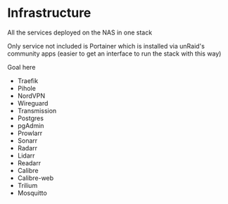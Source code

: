 # Infrastructure

All the services deployed on the NAS in one stack

Only service not included is Portainer which is installed via unRaid's community apps (easier to get an interface to run the stack with this way)

Goal here

- Traefik
- Pihole
- NordVPN
- Wireguard
- Transmission
- Postgres
- pgAdmin
- Prowlarr
- Sonarr
- Radarr
- Lidarr
- Readarr
- Calibre
- Calibre-web
- Trilium
- Mosquitto
